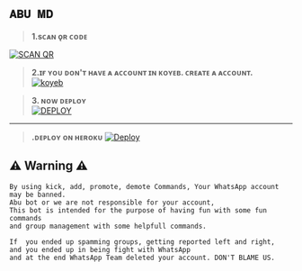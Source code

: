 
## ```𝐀𝐁𝐔 𝐌𝐃```

 
> <b><s1>1.sᴄᴀɴ ǫʀ ᴄᴏᴅᴇ </b></s1> 

 <a href='https://ToxicLeo-MD.akashleo1.repl.co' target="_blank"><img alt='SCAN QR' src='https://img.shields.io/badge/Scan_qr-100000?style=for-the-badge&logo=scan&logoColor=white&labelColor=black&color=black'/></a>


> <b><s1> 2.ɪғ ʏᴏᴜ ᴅᴏɴ'ᴛ ʜᴀᴠᴇ ᴀ ᴀᴄᴄᴏᴜɴᴛ ɪɴ ᴋᴏʏᴇʙ. ᴄʀᴇᴀᴛᴇ ᴀ ᴀᴄᴄᴏᴜɴᴛ. </b></s1>
<br><a href='https://app.koyeb.com/auth/signup' target="_blank"><img alt='koyeb' src='https://img.shields.io/badge/-Create-black?style=for-the-badge&logo=koyeb&logoColor=white'/></a>


> <b><s1> 3. ɴᴏᴡ ᴅᴇᴘʟᴏʏ</b></s1>
    <br>
<a href='https://app.koyeb.com/apps/deploy?type=docker&image=quay.io/afx_toxicleo/toxicleo-md:latest&env[SESSION_ID]&env[WORK_TYPE]=public&env[BOT_INFO]=ToxicLeo,ᴛᴏxɪᴄʟᴇᴏ,https://i.imgur.com/bk3EKWZ.jpeg,https://i.imgur.com/bk3EKWZ.jpeg&env[ANTI_LINK]&env[KOYEB_NAME]=Toxic LeoMD&env[PREFIX]=.&env[RMBG_KEY]&env[PACKNAME]=Toxic Leo&env[SUDO]=919497206865&env[BOT_NAME]=𝚃𝚘𝚡𝚒𝚡𝙻𝚎𝚘-𝙼𝙳&env[OWNER_NAME]=ToxicLeo' target="_blank"><img alt='DEPLOY' src='https://img.shields.io/badge/-DEPLOY-black?style=for-the-badge&logo=koyeb&logoColor=white'/></a>  
***

> <b><s1>.ᴅᴇᴘʟᴏʏ ᴏɴ ʜᴇʀᴏᴋᴜ</b></s1> 
[![Deploy](https://www.herokucdn.com/deploy/button.svg)](https://heroku.com/deploy?template=https://github.com/Afx-ToxicLeo/ToxicLeo)


## ⚠ Warning ⚠

```
By using kick, add, promote, demote Commands, Your WhatsApp account may be banned.
Abu bot or we are not responsible for your account, 
This bot is intended for the purpose of having fun with some fun commands 
and group management with some helpfull commands.

If  you ended up spamming groups, getting reported left and right, 
and you ended up in being fight with WhatsApp
and at the end WhatsApp Team deleted your account. DON'T BLAME US.

